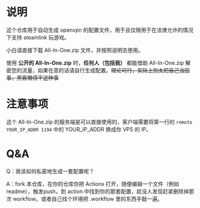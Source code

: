 # 说明

这个仓库用于自动生成 openvpn 的配置文件，用于且仅限用于在法律允许的情况下支持 steamlink 玩游戏。

小白请直接下载 All-In-One.zip 文件，并按照说明去使用。

使用 **公开的 All-In-One.zip** 时，**任何人（包括我）** 都能借助 All-In-One.zip 解密您的流量，如果在意的话请自行生成配置。~~理论可行，实际上别太把自己当回事，黑客懒得干这种事~~

# 注意事项

这个 All-In-One.zip 的服务端是可以直接使用的，客户端需要将第一行的 `remote YOUR_IP_ADDR 1194` 中的 YOUR_IP_ADDR 换成你 VPS 的 IP。

# Q&A

Q：我该如何私密地生成一套配置呢？

A：fork 本仓库，在你的仓库你把 Actions 打开，随便编辑一个文件（例如readme），触发push，到 action 中找到你的那套配置，趁没人发现赶紧删除掉那次 workflow。或者自己找个环境把 .workflow 里的东西手敲一遍。
